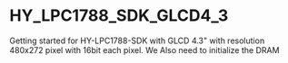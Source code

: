 # HY_LPC1788_SDK_GLCD4_3
Getting started for HY-LPC1788-SDK with GLCD 4.3" with resolution 480x272 pixel with 16bit each pixel. We Also need to initialize the DRAM
